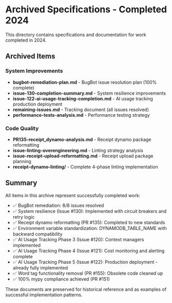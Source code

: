 # Archived Specifications - Completed 2024

This directory contains specifications and documentation for work completed in 2024.

## Archived Items

### System Improvements
- **bugbot-remediation-plan.md** - BugBot issue resolution plan (100% complete)
- **issue-130-completion-summary.md** - System resilience improvements
- **issue-122-ai-usage-tracking-completion.md** - AI usage tracking production deployment
- **remaining-issues.md** - Tracking document (all issues resolved)
- **performance-tests-analysis.md** - Performance testing strategy

### Code Quality
- **PR135-receipt_dynamo-analysis.md** - Receipt dynamo package reformatting
- **issue-linting-overengineering.md** - Linting strategy analysis
- **issue-receipt-upload-reformatting.md** - Receipt upload package planning
- **receipt-dynamo-linting/** - Complete 4-phase linting implementation

## Summary

All items in this archive represent successfully completed work:
- ✅ BugBot remediation: 8/8 issues resolved
- ✅ System resilience (Issue #130): Implemented with circuit breakers and retry logic
- ✅ Receipt dynamo reformatting (PR #135): Completed to new standards
- ✅ Environment variable standardization: DYNAMODB_TABLE_NAME with backward compatibility
- ✅ AI Usage Tracking Phase 3 (Issue #120): Context managers implemented
- ✅ AI Usage Tracking Phase 4 (Issue #121): Cost monitoring and alerting complete
- ✅ AI Usage Tracking Phase 5 (Issue #122): Production deployment - already fully implemented
- ✅ Word tag functionality removal (PR #155): Obsolete code cleaned up
- ✅ 100% mypy compliance achieved (PR #151)

These documents are preserved for historical reference and as examples of successful implementation patterns.
